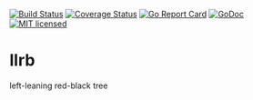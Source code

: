 [![Build Status](https://travis-ci.org/algds/llrb.svg?branch=master)](https://travis-ci.org/algds/llrb)
[![Coverage Status](https://coveralls.io/repos/github/algds/llrb/badge.svg?branch=master)](https://coveralls.io/github/algds/llrb?branch=master)
[![Go Report Card](https://goreportcard.com/badge/github.com/algds/llrb)](https://goreportcard.com/report/github.com/algds/llrb)
[![GoDoc](https://godoc.org/github.com/algds/llrb?status.svg)](https://godoc.org/github.com/algds/llrb)
[![MIT licensed](https://img.shields.io/badge/license-MIT-blue.svg)](./LICENSE)

# llrb
left-leaning red-black tree
